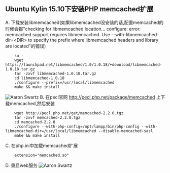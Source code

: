 ## Ubuntu Kylin 15.10下安装PHP memcached扩展

A. 下载安装libmemcached(如果libmemcached没安装的话,配置memcached的时候会报"checking for libmemcached location... configure: error: memcached support requires libmemcached. Use --with-libmemcached-dir=\<DIR\> to specify the prefix where libmemcached headers and library are located"的错误)
```shell
	su -
	wget https://launchpad.net/libmemcached/1.0/1.0.18/+download/libmemcached-1.0.18.tar.gz
	tar -zxvf libmemcached-1.0.18.tar.gz
	cd libmemcached-1.0.18
	./configure --prefix=/usr/local/libmemcached
	make && make install
```
![Aaron Swartz](https://raw.githubusercontent.com/xiabeifeng/study-notes/master/PHP/images/libmemcached_configure.png)
B. 在pecl官网 http://pecl.php.net/package/memcached 上下载memcached,然后安装
```shell
	wget http://pecl.php.net/get/memcached-2.2.0.tgz
	tar -zxvf memcached-2.2.0.tgz
	cd memcached-2.2.0
	./configure --with-php-config=/opt/lampp/bin/php-config --with-libmemcached-dir=/usr/local/libmemcached --disable-memcached-sasl
	make && make install
```

C. 在php.ini中加载memcached扩展
```
	extension="memcached.so"
```

D. 重启web服务
![Aaron Swartz](https://raw.githubusercontent.com/xiabeifeng/study-notes/master/PHP/images/php_memcached_extension.png)
